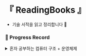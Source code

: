 # 『 ReadingBooks 』

- 기술 서적을 읽고 정리합니다 📖

### 📍 Progress Record

<details>
<summary> 혼자 공부하는 컴퓨터 구조 + 운영체제 </summary>

| 1️⃣ | 혼자 공부하는 컴퓨터 구조 + 운영체제                                                                                 |
|:---:|-------------------------------------------------------------------------------------------------------|
| 1강  | [컴퓨터 구조를 알아야 하는 이유](https://github.com/yunji1201/ReadingBooks/blob/main/computer/1_컴퓨터학습이유.md)        |
| 2강  | [컴퓨터 구조의 큰 그림](https://github.com/yunji1201/ReadingBooks/blob/main/computer/2_컴퓨터구조.md)               |
| 3강  | [컴퓨터의 핵심 부품](https://github.com/yunji1201/ReadingBooks/blob/main/computer/3_컴퓨터핵심부품.md)               |
| 4강  | [0과 1로 숫자를 표현하는 방법](https://github.com/yunji1201/ReadingBooks/blob/main/computer/4_0과1로숫자표현.md)       |
| 5강  | [0과 1로 문자를 표현하는 방법](https://github.com/yunji1201/ReadingBooks/blob/main/computer/5_0과1로문자표현.md)       |
| 6강  | [소스코드와 명령어](https://github.com/yunji1201/ReadingBooks/blob/main/computer/6_소스코드와명령어.md)               |
| 7강  | [명령어의 구조와 주소 지정 방식](https://github.com/yunji1201/ReadingBooks/blob/main/computer/7_명령어구조와주소지정방식.md)   |
| 8강  | [C언어의 컴파일 과정](https://github.com/yunji1201/ReadingBooks/blob/main/computer/8_C언어의컴파일과정.md)            |
| 9강  | [CPU의 내부 구성 - ALU와 제어장치](https://github.com/yunji1201/ReadingBooks/blob/main/computer/9_ALU와제어장치.md)  |
| 10강 | [CPU의 내부 구성 - 레지스터](https://github.com/yunji1201/ReadingBooks/blob/main/computer/10_레지스터.md)          |
| 11강 | [명령어 사이클과 인터럽트](https://github.com/yunji1201/ReadingBooks/blob/main/computer/11_명령어사이클과인터럽트.md)       |
| 12강 | [빠른 CPU를 위한 설계 기법](https://github.com/yunji1201/ReadingBooks/blob/main/computer/12_빠른CPU설계기법.md)      |
| 13강 | [명령어 병렬 처리 기법](https://github.com/yunji1201/ReadingBooks/blob/main/computer/13_명령어병렬처리기법.md)          |
| 14강 | [명령어 집합 구조, CISC와 RISC](https://github.com/yunji1201/ReadingBooks/blob/main/computer/14_명령어집합구조.md)   |
| 15강 | [RAM의 특성과 종류](https://github.com/yunji1201/ReadingBooks/blob/main/computer/15_RAM특성과종류.md)            |
| 16강 | [메모리의 주소 공간-물리 주소와 논리 주소](https://github.com/yunji1201/ReadingBooks/blob/main/computer/16_메모리주소공간.md) |
| 17강 | [캐시 메모리](https://github.com/yunji1201/ReadingBooks/blob/main/computer/17_캐시메모리.md)                    |

</details>
